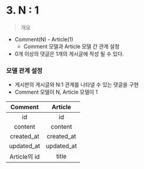# 3. N : 1

> 개요

- Comment(N) - Article(1)
  - Comment 모델과 Article 모델 간 관계 설정
- 0개 이상의 댓글은 1개의 게시글에 작성 될 수 있다.



### 모델 관계 설정

- 게시판의 게시글와 N:1 관계를 나타낼 수 있는 댓글을 구현
- Comment 모델이 N, Article 모델이 1



|   Comment    |  Article   |
| :----------: | :--------: |
|      id      |     id     |
|   content    |  content   |
|  created_at  | created_at |
|  updated_at  | updated_at |
| Article의 id |   title    |

